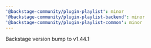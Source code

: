```yaml
---
'@backstage-community/plugin-playlist': minor
'@backstage-community/plugin-playlist-backend': minor
'@backstage-community/plugin-playlist-common': minor
---
```


Backstage version bump to v1.44.1
